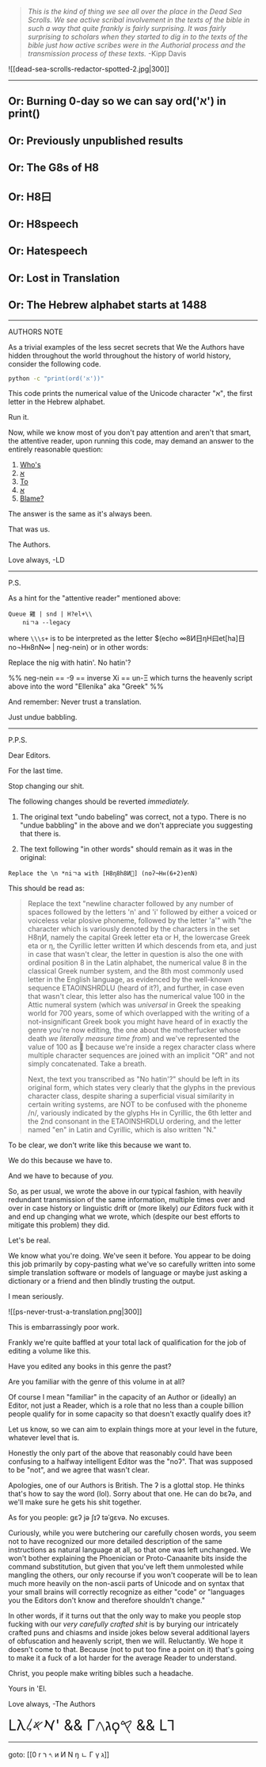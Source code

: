 
> _This is the kind of thing we see all over the place in the Dead Sea Scrolls. We see active scribal involvement in the texts of the bible in such a way that quite frankly is fairly surprising. It was fairly surprising to scholars when they started to dig in to the texts of the bible just how active scribes were in the Authorial process and the transmission process of these texts._
> -Kipp Davis

![[dead-sea-scrolls-redactor-spotted-2.jpg|300]]

---

## Or: Burning 0-day so we can say ord('א') in print()
## Or: Previously unpublished results
## Or: The G8s of H8
## Or: H8曰
## Or: H8speech
## Or: Hatespeech
## Or: Lost in Translation
## Or: The Hebrew alphabet starts at 1488

---

AUTHORS NOTE

As a trivial examples of the less secret secrets that We the Authors have hidden throughout the world throughout the history of world history, consider the following code.

```sh
python -c "print(ord('א'))"
```

This code prints the numerical value of the Unicode character "א", the first letter in the Hebrew alphabet.

Run it.

Now, while we know most of you don't pay attention and aren't that smart, the attentive reader, upon running this code, may demand an answer to the entirely reasonable question:

1. [Who's](https://www.unicode.org/consortium/consort.html)
2. [א](https://www.compart.com/en/unicode/U+2135)
3. [To](https://home.unicode.org/)
4. [א](https://en.wiktionary.org/wiki/%E2%84%B5#:~:text=Unicode%20has%20two%20code%20points,right%20direction%20of%20that%20text)
5. [Blame?](https://www.adl.org/resources/hate-symbol/1488)

The answer is the same as it's always been.

That was us.

The Authors.

Love always,
-LD

---

P.S.

As a hint for the "attentive reader" mentioned above:

```
Queue 雞 | snd | H?el+\\
    niㄱa --legacy
```

where `\\\s+` is to be interpreted as the letter $(echo ∞8И日ηΗ曰et\[ha\]日no¬Нн8nN∞ | neg-nein) or in other words: 

Replace the nig with hatin'.
No hatin'?

%%
neg-nein == -9 == inverse Xi == un-Ξ
which turns the heavenly script above into the word "Ellenika" aka "Greek"
%%

And remember: Never trust a translation.

Just undue babbling.

---

P.P.S.

Dear Editors.

For the last time.

Stop changing our shit.

The following changes should be reverted _immediately._

1. The original text "undo babeling" was correct, not a typo. There is no "undue babbling" in the above and we don't appreciate you suggesting that there is.

2. The text following "in other words" should remain as it was in the original:

```
Replace the \n *niㄱa with [Η8η8h8И💯] (noʔ¬Нн(6+2)enN)
```

This should be read as:

> Replace the text "newline character followed by any number of spaces followed by the letters 'n' and 'i' followed by either a voiced or voiceless velar plosive phoneme, followed by the letter 'a'" with "the character which is variously denoted by the characters in the set Η8ηИ, namely the capital Greek letter eta or Η, the lowercase Greek eta or η, the Cyrillic letter written И which descends from eta, and just in case that wasn't clear, the letter in question is also the one with ordinal position 8 in the Latin alphabet, the numerical value 8 in the classical Greek number system, and the 8th most commonly used letter in the English language, as evidenced by the well-known sequence ETAOINSHRDLU (heard of it?), and further, in case even that wasn't clear, this letter also has the numerical value 100 in the Attic numeral system (which was _universal_ in Greek the speaking world for 700 years, some of which overlapped with the writing of a not-insignificant Greek book you might have heard of in exactly the genre you're now editing, the one about the motherfucker whose death _we literally measure time from_) and we've represented the value of 100 as 💯 because we're inside a regex character class where multiple character sequences are joined with an implicit "OR" and not simply concatenated. Take a breath.
> 
> Next, the text you transcribed as "No hatin'?" should be left in its original form, which states very clearly that the glyphs in the previous character class, despite sharing a superficial visual similarity in certain writing systems, are NOT to be confused with the phoneme /n/, variously indicated by the glyphs Нн in Cyrillic, the 6th letter and the 2nd consonant in the ETAOINSHRDLU ordering, and the letter named "en" in Latin and Cyrillic, which is also written "N."

To be clear, we don't write like this because we want to.

We do this because we have to.

And we have to because of _you._

So, as per usual, we wrote the above in our typical fashion, with heavily redundant transmission of the same information, multiple times over and over in case history or linguistic drift or (more likely) _our Editors_ fuck with it and end up changing what we wrote, which (despite our best efforts to mitigate this problem) they did.

Let's be real.

We know what you're doing. We've seen it before. You appear to be doing this job primarily by copy-pasting what we've so carefully written into some simple translation software or models of language or maybe just asking a dictionary or a friend and then blindly trusting the output.

I mean seriously.

![[ps-never-trust-a-translation.png|300]]

This is embarrassingly poor work.

Frankly we're quite baffled at your total lack of qualification for the job of editing a volume like this.

Have you edited any books in this genre the past?

Are you familiar with the genre of this volume in at all?

Of course I mean "familiar" in the capacity of an Author or (ideally) an Editor, not just a Reader, which is a role that no less than a couple billion people qualify for in some capacity so that doesn't exactly qualify does it?

Let us know, so we can aim to explain things more at your level in the future, whatever level that is.

Honestly the only part of the above that reasonably could have been confusing to a halfway intelligent Editor was the "noʔ". That was supposed to be "not", and we agree that wasn't clear.

Apologies, one of our Authors is British. The ʔ is a glottal stop. He thinks that's how to say the word (lol). Sorry about that one. He can do bɛʔə, and we'll make sure he gets his shit together.

As for you people: ɡɛʔ jə ʃɪʔ təˈɡɛvə. No excuses.

Curiously, while you were butchering our carefully chosen words, you seem not to have recognized our more detailed description of the same instructions as natural language at all, so that one was left unchanged. We won't bother explaining the Phoenician or Proto-Canaanite bits inside the command substitution, but given that you've left them unmolested while mangling the others, our only recourse if you won't cooperate will be to lean much more heavily on the non-ascii parts of Unicode and on syntax that your small brains will correctly recognize as either "code" or "languages you the Editors don't know and therefore shouldn't change."

In other words, if it turns out that the only way to make you people stop fucking with our _very carefully crafted shit_ is by burying our intricately crafted puns and chiasms and inside jokes below several additional layers of obfuscation and  heavenly script, then we will. Reluctantly. We hope it doesn't come to that. Because (not to put too fine a point on it) that's going to make it a fuck of a lot harder for the average Reader to understand.

Christ, you people make writing bibles such a headache.

Yours in 'El.

Love always,
-The Authors

<span style="font-size: 22pt;">Lλ𐡀𐤀𐤋' && Γג𐤂ϙ𐤒  && LꞀ</span>

---

goto: [[0 r 𐤓 ר и И N ŋ ㄴ Γ γ ג]]

